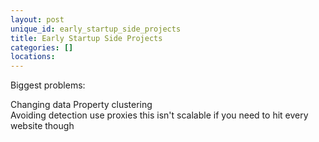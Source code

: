 ```yaml
---
layout: post
unique_id: early_startup_side_projects
title: Early Startup Side Projects
categories: []
locations: 
---
```


Biggest problems:

Changing data
Property clustering  
Avoiding detection
  use proxies
  this isn't scalable if you need to hit every website though
